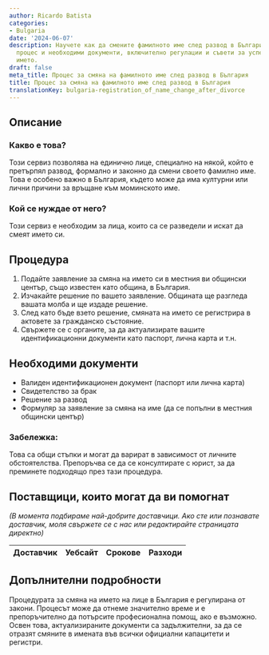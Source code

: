 ```yaml
---
author: Ricardo Batista
categories:
- Bulgaria
date: '2024-06-07'
description: Научете как да смените фамилното име след развод в България. Подробен
  процес и необходими документи, включително регулации и съвети за успешна смяна на
  името.
draft: false
meta_title: Процес за смяна на фамилното име след развод в България
title: Процес за смяна на фамилното име след развод в България
translationKey: bulgaria-registration_of_name_change_after_divorce
---
```



## Описание
### Какво е това?
Този сервиз позволява на единично лице, специално на някой, който е претърпял развод, формално и законно да смени своето фамилно име. Това е особено важно в България, където може да има културни или лични причини за връщане към моминското име.

### Кой се нуждае от него?
Този сервиз е необходим за лица, които са се разведели и искат да смеят името си.

## Процедура

1. Подайте заявление за смяна на името си в местния ви общински център, също известен като община, в България.
2. Изчакайте решение по вашето заявление. Общината ще разгледа вашата молба и ще издаде решение.
3. След като бъде взето решение, смяната на името се регистрира в актовете за гражданско състояние.
4. Свържете се с органите, за да актуализирате вашите идентификационни документи като паспорт, лична карта и т.н.

## Необходими документи

* Валиден идентификационен документ (паспорт или лична карта)
* Свидетелство за брак
* Решение за развод
* Формуляр за заявление за смяна на име (да се попълни в местния общински център)

### Забележка:
Това са общи стъпки и могат да варират в зависимост от личните обстоятелства. Препоръчва се да се консултирате с юрист, за да преминете подходящо през тази процедура.

## Поставщици, които могат да ви помогнат

_(В момента подбираме най-добрите доставчици. Ако сте или познавате доставчик, моля свържете се с нас или редактирайте страницата директно)_

| Доставчик       |     Уебсайт     |     Срокове       |       Разходи    |
| --------------- | --------------- |  :-------------: | :-------------: |


## Допълнителни подробности
Процедурата за смяна на името на лице в България е регулирана от закони. Процесът може да отнеме значително време и е препоръчително да потърсите професионална помощ, ако е възможно. Освен това, актуализираните документи са задължителни, за да се отразят смяните в имената във всички официални капацитети и регистри.